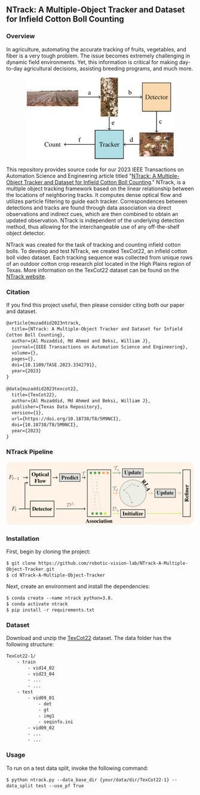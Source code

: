 ## NTrack: A Multiple-Object Tracker and Dataset for Infield Cotton Boll Counting

### Overview

In agriculture, automating the accurate tracking of fruits, vegetables, and
fiber is a very tough problem. The issue becomes extremely challenging in
dynamic field environments. Yet, this information is critical for making
day-to-day agricultural decisions, assisting breeding programs, and much more.

<p align="center">
  <img src="images/overview.png" alt="overview" width="400"/>
</p>

This repository provides source code for our 2023 IEEE Transactions on
Automation Science and Engineering article titled "[NTrack: A Multiple-Object
Tracker and Dataset for Infield Cotton Boll Counting]()." NTrack, is a multiple
object tracking framework based on the linear relationship between the
locations of neighboring tracks. It computes dense optical flow and utilizes
particle filtering to guide each tracker. Correspondences between detections
and tracks are found through data association via direct observations and
indirect cues, which are then combined to obtain an updated observation. NTrack
is independent of the underlying detection method, thus allowing for the
interchangeable use of any off-the-shelf object detector.

NTrack was created for the task of tracking and counting infield cotton bolls.
To develop and test NTrack, we created TexCot22, an infield cotton boll video
dataset. Each tracking sequence was collected from unique rows of an outdoor
cotton crop research plot located in the High Plains region of Texas. More
information on the TexCot22 dataset can be found on the [NTrack
website](https://robotic-vision-lab.github.io/ntrack).

### Citation

If you find this project useful, then please consider citing both our paper and
dataset.

```bibitex
@article{muzaddid2023ntrack,
  title={NTrack: A Multiple-Object Tracker and Dataset for Infield Cotton Boll Counting},
  author={Al Muzaddid, Md Ahmed and Beksi, William J},
  journal={IEEE Transactions on Automation Science and Engineering},
  volume={},
  pages={},
  doi={10.1109/TASE.2023.3342791},
  year={2023}
}

@data{muzaddid2023texcot22,
  title={TexCot22},
  author={Al Muzaddid, Md Ahmed and Beksi, William J},
  publisher={Texas Data Repository},
  version={1},
  url={https://doi.org/10.18738/T8/5M9NCI},
  doi={10.18738/T8/5M9NCI},
  year={2023}
}
```

### NTrack Pipeline 

<p align="center">
  <img src="images/ntrack_pipeline.png" alt="model_architecture" width="800"/>
</p>

### Installation 

First, begin by cloning the project:

    $ git clone https://github.com/robotic-vision-lab/NTrack-A-Multiple-Object-Tracker.git
    $ cd NTrack-A-Multiple-Object-Tracker

Next, create an environment and install the dependencies:

    $ conda create --name ntrack python=3.8.
    $ conda activate ntrack
    $ pip install -r requirements.txt

### Dataset 

Download and unzip the [TexCot22]() dataset. The data folder has the following structure:

```
TexCot22-1/
    - train
        - vid14_02
        - vid23_04
        - ...
        - ...
    - test
        - vid09_01
            - det
            - gt
            - img1
            - seqinfo.ini
        - vid09_02
        - ...
        - ...
```

### Usage 

To run on a test data split, invoke the following command: 

    $ python ntrack.py --data_base_dir {your/data/dir/TexCot22-1} --data_split test --use_pf True

